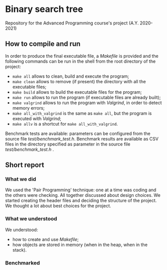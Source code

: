 # Binary search tree 
Repository for the Advanced Programming course's project (A.Y. 2020-2021)

## How to compile and run
In order to produce the final executable file, a *Makefile* is provided
and the following commands can be run in the shell from the root directory
of the project:
- `make all` allows to clean, build and execute the program;
- `make clean` allows to remove (if present) the directory with all the
executable files;
- `make build` allows to build the executable files for the program;
- `make run` allows to run the program (if executable files are already built);
- `make valgrind` allows to run the program with *Valgrind*, in order to detect
  memory errors;
- `make all_with_valgrind` is the same as `make all`, but the program is executed
  with *Valgrind*;
- `make allv` is a shortcut for `make all_with_valgrind`.

Benchmark tests are available: parameters can be configured from the source file
*test/benchmark_test.h*. Benchmark results are available as CSV files in
the directory specified as parameter in the source file *test/benchmark_test.h* . 

## Short report
### What we did
We used the 'Pair Programming' technique: one at a time was coding and the others
were checking. All together discussed about design choices.
We started creating the header files and deciding the structure of the project.
We thought a lot about best choices for the project.
### What we understood
We understood:
- how to create and use *Makefile*;
- how objects are stored in memory (when in the heap, when in the stack).
### Benchmarked
